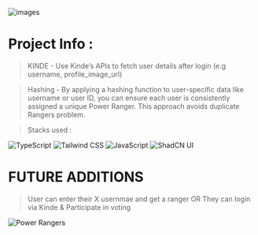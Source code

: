 ![images](https://github.com/user-attachments/assets/354caaf5-03ac-431b-81c9-6eba6adc4462)


# Project Info : 

>KINDE - Use Kinde’s APIs to fetch user details after login (e.g username, profile_image_url)

>Hashing - By applying a hashing function to user-specific data like username or user ID, you can ensure each user is consistently assigned a unique Power Ranger. This approach avoids duplicate Rangers problem.

>Stacks used :
><p align="center">
  <img src="https://img.shields.io/badge/TypeScript-%23007ACC.svg?style=for-the-badge&logo=typescript&logoColor=white" alt="TypeScript" />
  <img src="https://img.shields.io/badge/Tailwind_CSS-%2338B2AC.svg?style=for-the-badge&logo=tailwind-css&logoColor=white" alt="Tailwind CSS" />
  <img src="https://img.shields.io/badge/JavaScript-%23F7DF1E.svg?style=for-the-badge&logo=javascript&logoColor=black" alt="JavaScript" />
  <img src="https://img.shields.io/badge/ShadCN_UI-%236B46C1.svg?style=for-the-badge&logo=react&logoColor=white" alt="ShadCN UI" />
</p>  

# FUTURE ADDITIONS 
> User can enter their X usernmae and get a ranger
OR
> They can login via Kinde & Participate in voting 


![Power Rangers](https://github.com/user-attachments/assets/0972c400-c10c-4a5b-8bf1-2364d80a4fa3)
